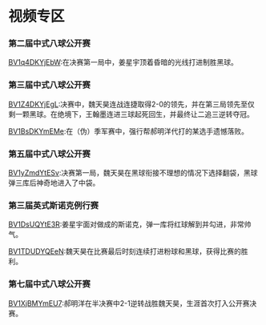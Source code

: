# 视频专区

### 第二届中式八球公开赛

[BV1q4DKYjEbW](https://www.bilibili.com/video/BV1q4DKYjEbW):在决赛第一局中，姜星宇顶着昏暗的光线打进制胜黑球。

### 第三届中式八球公开赛

[BV1Z4DKYjEgL](https://www.bilibili.com/video/BV1Z4DKYjEgL):决赛中，魏天昊连战连捷取得2-0的领先，并在第三局领先至仅剩一颗黑球。在绝境下，王翰墨连进三球起死回生，并最终让二追三逆转夺冠。

[BV1BsDKYmEMe](https://www.bilibili.com/video/BV1BsDKYmEMe):在（伪）季军赛中，强行帮郝明洋代打的某选手遗憾落败。

### 第五届中式八球公开赛

[BV1yZmdYtESv](https://www.bilibili.com/video/BV1yZmdYtESv):决赛第一局，魏天昊在黑球衔接不理想的情况下选择翻袋，黑球弹三库后神奇地进入了中袋。

### 第三届英式斯诺克例行赛

[BV1DsUQYtE3R](https://www.bilibili.com/video/BV1DsUQYtE3R):姜星宇面对做成的斯诺克，弹一库将红球解到并勾进，非常帅气。

[BV1TDUDYQEeN](https://www.bilibili.com/video/BV1TDUDYQEeN):魏天昊在比赛最后时刻连续打进粉球和黑球，获得比赛的胜利。

### 第七届中式八球公开赛

[BV1XjBMYmEU7](https://www.bilibili.com/video/BV1XjBMYmEU7):郝明洋在半决赛中2-1逆转战胜魏天昊，生涯首次打入公开赛决赛。